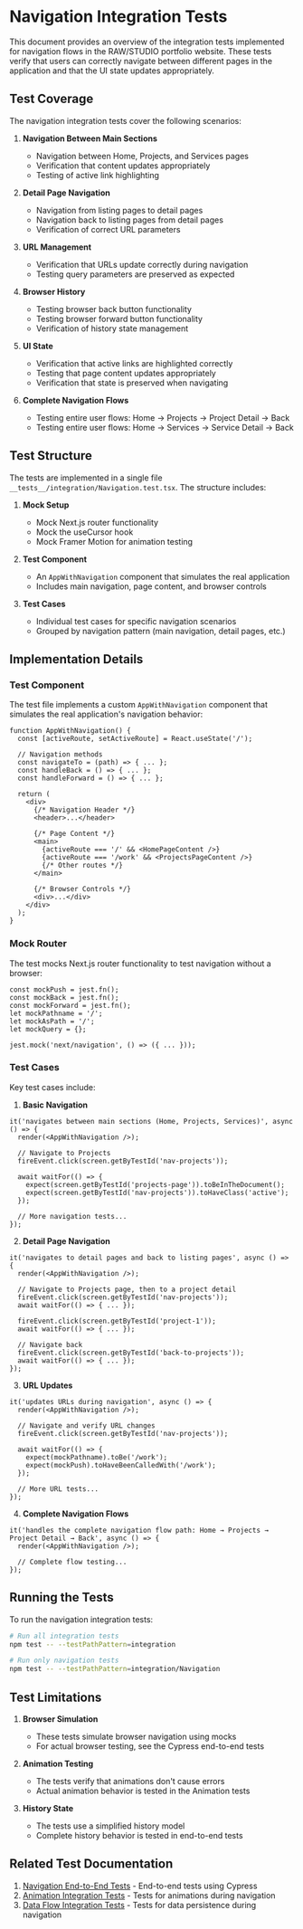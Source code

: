 # Navigation Integration Tests

This document provides an overview of the integration tests implemented for navigation flows in the RAW/STUDIO portfolio website. These tests verify that users can correctly navigate between different pages in the application and that the UI state updates appropriately.

## Test Coverage

The navigation integration tests cover the following scenarios:

1. **Navigation Between Main Sections**
   - Navigation between Home, Projects, and Services pages
   - Verification that content updates appropriately
   - Testing of active link highlighting

2. **Detail Page Navigation**
   - Navigation from listing pages to detail pages
   - Navigation back to listing pages from detail pages
   - Verification of correct URL parameters

3. **URL Management**
   - Verification that URLs update correctly during navigation
   - Testing query parameters are preserved as expected

4. **Browser History**
   - Testing browser back button functionality
   - Testing browser forward button functionality
   - Verification of history state management

5. **UI State**
   - Verification that active links are highlighted correctly
   - Testing that page content updates appropriately
   - Verification that state is preserved when navigating

6. **Complete Navigation Flows**
   - Testing entire user flows: Home → Projects → Project Detail → Back
   - Testing entire user flows: Home → Services → Service Detail → Back

## Test Structure

The tests are implemented in a single file `__tests__/integration/Navigation.test.tsx`. The structure includes:

1. **Mock Setup**
   - Mock Next.js router functionality
   - Mock the useCursor hook
   - Mock Framer Motion for animation testing

2. **Test Component**
   - An `AppWithNavigation` component that simulates the real application
   - Includes main navigation, page content, and browser controls

3. **Test Cases**
   - Individual test cases for specific navigation scenarios
   - Grouped by navigation pattern (main navigation, detail pages, etc.)

## Implementation Details

### Test Component

The test file implements a custom `AppWithNavigation` component that simulates the real application's navigation behavior:

```tsx
function AppWithNavigation() {
  const [activeRoute, setActiveRoute] = React.useState('/');
  
  // Navigation methods
  const navigateTo = (path) => { ... };
  const handleBack = () => { ... };
  const handleForward = () => { ... };
  
  return (
    <div>
      {/* Navigation Header */}
      <header>...</header>
      
      {/* Page Content */}
      <main>
        {activeRoute === '/' && <HomePageContent />}
        {activeRoute === '/work' && <ProjectsPageContent />}
        {/* Other routes */}
      </main>
      
      {/* Browser Controls */}
      <div>...</div>
    </div>
  );
}
```

### Mock Router

The test mocks Next.js router functionality to test navigation without a browser:

```tsx
const mockPush = jest.fn();
const mockBack = jest.fn();
const mockForward = jest.fn();
let mockPathname = '/';
let mockAsPath = '/';
let mockQuery = {};

jest.mock('next/navigation', () => ({ ... }));
```

### Test Cases

Key test cases include:

1. **Basic Navigation**

```tsx
it('navigates between main sections (Home, Projects, Services)', async () => {
  render(<AppWithNavigation />);
  
  // Navigate to Projects
  fireEvent.click(screen.getByTestId('nav-projects'));
  
  await waitFor(() => {
    expect(screen.getByTestId('projects-page')).toBeInTheDocument();
    expect(screen.getByTestId('nav-projects')).toHaveClass('active');
  });
  
  // More navigation tests...
});
```

2. **Detail Page Navigation**

```tsx
it('navigates to detail pages and back to listing pages', async () => {
  render(<AppWithNavigation />);
  
  // Navigate to Projects page, then to a project detail
  fireEvent.click(screen.getByTestId('nav-projects'));
  await waitFor(() => { ... });
  
  fireEvent.click(screen.getByTestId('project-1'));
  await waitFor(() => { ... });
  
  // Navigate back
  fireEvent.click(screen.getByTestId('back-to-projects'));
  await waitFor(() => { ... });
});
```

3. **URL Updates**

```tsx
it('updates URLs during navigation', async () => {
  render(<AppWithNavigation />);
  
  // Navigate and verify URL changes
  fireEvent.click(screen.getByTestId('nav-projects'));
  
  await waitFor(() => {
    expect(mockPathname).toBe('/work');
    expect(mockPush).toHaveBeenCalledWith('/work');
  });
  
  // More URL tests...
});
```

4. **Complete Navigation Flows**

```tsx
it('handles the complete navigation flow path: Home → Projects → Project Detail → Back', async () => {
  render(<AppWithNavigation />);
  
  // Complete flow testing...
});
```

## Running the Tests

To run the navigation integration tests:

```bash
# Run all integration tests
npm test -- --testPathPattern=integration

# Run only navigation tests
npm test -- --testPathPattern=integration/Navigation
```

## Test Limitations

1. **Browser Simulation**
   - These tests simulate browser navigation using mocks
   - For actual browser testing, see the Cypress end-to-end tests

2. **Animation Testing**
   - The tests verify that animations don't cause errors
   - Actual animation behavior is tested in the Animation tests

3. **History State**
   - The tests use a simplified history model
   - Complete history behavior is tested in end-to-end tests

## Related Test Documentation

1. [Navigation End-to-End Tests](./navigation-e2e-tests.md) - End-to-end tests using Cypress
2. [Animation Integration Tests](./animation-integration-tests.md) - Tests for animations during navigation
3. [Data Flow Integration Tests](./data-flow-integration-tests.md) - Tests for data persistence during navigation 